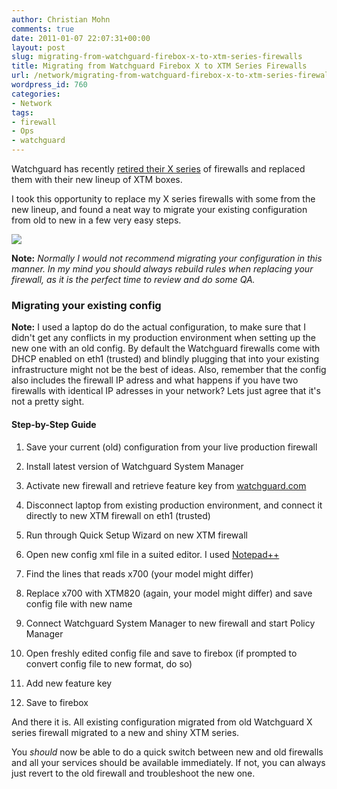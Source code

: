 ```yaml
---
author: Christian Mohn
comments: true
date: 2011-01-07 22:07:31+00:00
layout: post
slug: migrating-from-watchguard-firebox-x-to-xtm-series-firewalls
title: Migrating from Watchguard Firebox X to XTM Series Firewalls
url: /network/migrating-from-watchguard-firebox-x-to-xtm-series-firewalls/
wordpress_id: 760
categories:
- Network
tags:
- firewall
- Ops
- watchguard
---
```


Watchguard has recently [retired their X series](http://www.watchguard.com/products/resources/end-of-life-policy.asp) of firewalls and replaced them with their new lineup of XTM boxes.

I took this opportunity to replace my X series firewalls with some from the new lineup, and found a neat way to migrate your existing configuration from old to new in a few  very easy steps.

[![](http://farm6.static.flickr.com/5163/5333692077_fc9c477644_m.jpg)](http://www.flickr.com/photos/h0bbel/5333692077/)

**Note:** _Normally I would not recommend migrating your configuration in this manner. In my mind you should _always_ rebuild rules when replacing your firewall,  as it is the perfect time to review and do some QA._


### 




### Migrating your existing config


**Note:**
I used a laptop do do the actual configuration, to make sure that I didn't get any conflicts in my production environment when setting up the new one with an old config. By default the Watchguard firewalls come with DHCP enabled on eth1 (trusted) and blindly plugging that into your existing infrastructure might not be the best of ideas. Also, remember that the config also includes the firewall IP adress and what happens if you have two firewalls with identical IP adresses in your network? Lets just agree that it's not a pretty sight.


#### Step-by-Step Guide





	
  1. Save your current (old) configuration from your live production firewall

	
  2. Install latest version of Watchguard System Manager

	
  3. Activate new firewall and retrieve feature key from [watchguard.com](http://watchguard.com)

	
  4. Disconnect laptop from existing production environment, and connect it directly to new XTM firewall on eth1 (trusted)

	
  5. Run through Quick Setup Wizard on new XTM firewall

	
  6. Open new config xml file in a suited editor. I used [Notepad++](http://notepad-plus-plus.org/)

	
  7. Find the lines that reads <for-model>x700</for-model>  (your model might differ)

	
  8. Replace x700 with XTM820 (again, your model might differ) and save config file with new name

	
  9. Connect Watchguard System Manager to new firewall and start Policy Manager

	
  10. Open freshly edited config file and save to firebox (if prompted to convert config file to new format, do so)

	
  11. Add new feature key

	
  12. Save to firebox




And there it is. All existing configuration migrated from old Watchguard X series firewall migrated to a new and shiny XTM series. 

You _should_ now be able to do a quick switch between new and old firewalls and all your services should be available immediately. If not, you can always just revert to the old firewall and troubleshoot the new one.



